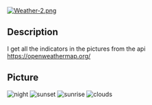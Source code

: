 <a href="https://wampi.ru/image/RQYK7Hc"><img src="https://ie.wampi.ru/2022/08/27/Weather-2.png" alt="Weather-2.png" border="0"></a>

## Description

I get all the indicators in the pictures from the api https://openweathermap.org/

## Picture

![night](https://ie.wampi.ru/2022/08/26/imaged2eeb4e8797a084a.png)
![sunset](https://im.wampi.ru/2022/08/26/imageafae10c1a0cb525a.png)
![sunrise](https://im.wampi.ru/2022/08/26/image60a23bff0166236f.png)
![clouds](https://im.wampi.ru/2022/08/26/imagec76b2339f1d47141.png)
